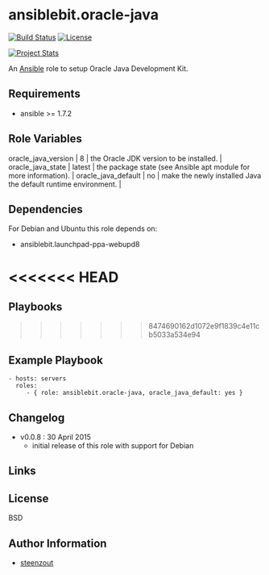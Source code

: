 # ansiblebit.oracle-java

[![Build Status](https://travis-ci.org/ansiblebit/oracle-java.svg?branch=master)](https://travis-ci.org/ansiblebit/oracle-java)
[![License](https://img.shields.io/badge/license-New%20BSD-blue.svg?style=flat)](https://raw.githubusercontent.com/ansiblebit/oracle-java/master/LICENSE)

[![Project Stats](https://www.openhub.net/p/ansiblebit-oracle-java/widgets/project_thin_badge.gif)](https://www.openhub.net/p/ansiblebit-oracle-java/)

An [Ansible](http://www.ansible.com) role to setup Oracle Java Development Kit. 


## Requirements

- ansible >= 1.7.2


## Role Variables


oracle_java_version | 8 | the Oracle JDK version to be installed. |
oracle_java_state   | latest | the package state (see Ansible apt module for more information). |
oracle_java_default | no | make the newly installed Java the default runtime environment. |


## Dependencies

For Debian and Ubuntu this role depends on:

- ansiblebit.launchpad-ppa-webupd8

<<<<<<< HEAD
=======
## Playbooks
>>>>>>> 8474690162d1072e9f1839c4e11cb5033a534e94

## Example Playbook

    - hosts: servers
      roles:
         - { role: ansiblebit.oracle-java, oracle_java_default: yes }

## Changelog

- v0.0.8 : 30 April 2015
    - initial release of this role with support for Debian

## Links


## License

BSD

## Author Information

- [steenzout](http://github.com/steenzout)

